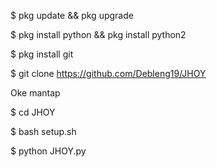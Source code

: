 $ pkg update && pkg upgrade

$ pkg install python && pkg install python2

$ pkg install git

$ git clone https://github.com/Debleng19/JHOY

Oke mantap

$ cd JHOY

$ bash setup.sh

$ python JHOY.py
